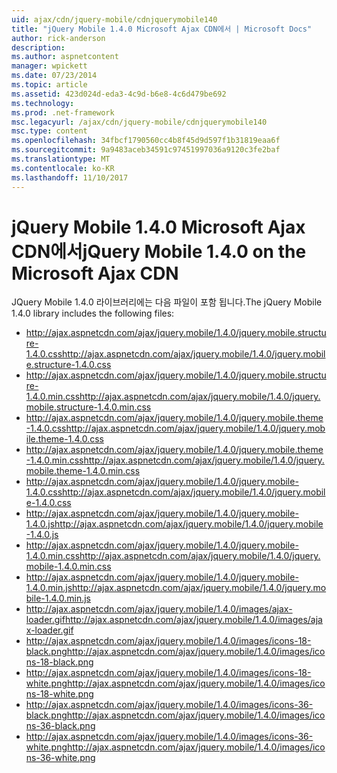 ```yaml
---
uid: ajax/cdn/jquery-mobile/cdnjquerymobile140
title: "jQuery Mobile 1.4.0 Microsoft Ajax CDN에서 | Microsoft Docs"
author: rick-anderson
description: 
ms.author: aspnetcontent
manager: wpickett
ms.date: 07/23/2014
ms.topic: article
ms.assetid: 423d024d-eda3-4c9d-b6e8-4c6d479be692
ms.technology: 
ms.prod: .net-framework
msc.legacyurl: /ajax/cdn/jquery-mobile/cdnjquerymobile140
msc.type: content
ms.openlocfilehash: 34fbcf1790560cc4b8f45d9d597f1b31819eaa6f
ms.sourcegitcommit: 9a9483aceb34591c97451997036a9120c3fe2baf
ms.translationtype: MT
ms.contentlocale: ko-KR
ms.lasthandoff: 11/10/2017
---
```

<a name="jquery-mobile-140-on-the-microsoft-ajax-cdn"></a><span data-ttu-id="9495f-102">jQuery Mobile 1.4.0 Microsoft Ajax CDN에서</span><span class="sxs-lookup"><span data-stu-id="9495f-102">jQuery Mobile 1.4.0 on the Microsoft Ajax CDN</span></span>
====================
<span data-ttu-id="9495f-103">JQuery Mobile 1.4.0 라이브러리에는 다음 파일이 포함 됩니다.</span><span class="sxs-lookup"><span data-stu-id="9495f-103">The jQuery Mobile 1.4.0 library includes the following files:</span></span>

- <span data-ttu-id="9495f-104">http://ajax.aspnetcdn.com/ajax/jquery.mobile/1.4.0/jquery.mobile.structure-1.4.0.css</span><span class="sxs-lookup"><span data-stu-id="9495f-104">http://ajax.aspnetcdn.com/ajax/jquery.mobile/1.4.0/jquery.mobile.structure-1.4.0.css</span></span>
- <span data-ttu-id="9495f-105">http://ajax.aspnetcdn.com/ajax/jquery.mobile/1.4.0/jquery.mobile.structure-1.4.0.min.css</span><span class="sxs-lookup"><span data-stu-id="9495f-105">http://ajax.aspnetcdn.com/ajax/jquery.mobile/1.4.0/jquery.mobile.structure-1.4.0.min.css</span></span>
- <span data-ttu-id="9495f-106">http://ajax.aspnetcdn.com/ajax/jquery.mobile/1.4.0/jquery.mobile.theme-1.4.0.css</span><span class="sxs-lookup"><span data-stu-id="9495f-106">http://ajax.aspnetcdn.com/ajax/jquery.mobile/1.4.0/jquery.mobile.theme-1.4.0.css</span></span>
- <span data-ttu-id="9495f-107">http://ajax.aspnetcdn.com/ajax/jquery.mobile/1.4.0/jquery.mobile.theme-1.4.0.min.css</span><span class="sxs-lookup"><span data-stu-id="9495f-107">http://ajax.aspnetcdn.com/ajax/jquery.mobile/1.4.0/jquery.mobile.theme-1.4.0.min.css</span></span>
- <span data-ttu-id="9495f-108">http://ajax.aspnetcdn.com/ajax/jquery.mobile/1.4.0/jquery.mobile-1.4.0.css</span><span class="sxs-lookup"><span data-stu-id="9495f-108">http://ajax.aspnetcdn.com/ajax/jquery.mobile/1.4.0/jquery.mobile-1.4.0.css</span></span>
- <span data-ttu-id="9495f-109">http://ajax.aspnetcdn.com/ajax/jquery.mobile/1.4.0/jquery.mobile-1.4.0.js</span><span class="sxs-lookup"><span data-stu-id="9495f-109">http://ajax.aspnetcdn.com/ajax/jquery.mobile/1.4.0/jquery.mobile-1.4.0.js</span></span>
- <span data-ttu-id="9495f-110">http://ajax.aspnetcdn.com/ajax/jquery.mobile/1.4.0/jquery.mobile-1.4.0.min.css</span><span class="sxs-lookup"><span data-stu-id="9495f-110">http://ajax.aspnetcdn.com/ajax/jquery.mobile/1.4.0/jquery.mobile-1.4.0.min.css</span></span>
- <span data-ttu-id="9495f-111">http://ajax.aspnetcdn.com/ajax/jquery.mobile/1.4.0/jquery.mobile-1.4.0.min.js</span><span class="sxs-lookup"><span data-stu-id="9495f-111">http://ajax.aspnetcdn.com/ajax/jquery.mobile/1.4.0/jquery.mobile-1.4.0.min.js</span></span>
- <span data-ttu-id="9495f-112">http://ajax.aspnetcdn.com/ajax/jquery.mobile/1.4.0/images/ajax-loader.gif</span><span class="sxs-lookup"><span data-stu-id="9495f-112">http://ajax.aspnetcdn.com/ajax/jquery.mobile/1.4.0/images/ajax-loader.gif</span></span>
- <span data-ttu-id="9495f-113">http://ajax.aspnetcdn.com/ajax/jquery.mobile/1.4.0/images/icons-18-black.png</span><span class="sxs-lookup"><span data-stu-id="9495f-113">http://ajax.aspnetcdn.com/ajax/jquery.mobile/1.4.0/images/icons-18-black.png</span></span>
- <span data-ttu-id="9495f-114">http://ajax.aspnetcdn.com/ajax/jquery.mobile/1.4.0/images/icons-18-white.png</span><span class="sxs-lookup"><span data-stu-id="9495f-114">http://ajax.aspnetcdn.com/ajax/jquery.mobile/1.4.0/images/icons-18-white.png</span></span>
- <span data-ttu-id="9495f-115">http://ajax.aspnetcdn.com/ajax/jquery.mobile/1.4.0/images/icons-36-black.png</span><span class="sxs-lookup"><span data-stu-id="9495f-115">http://ajax.aspnetcdn.com/ajax/jquery.mobile/1.4.0/images/icons-36-black.png</span></span>
- <span data-ttu-id="9495f-116">http://ajax.aspnetcdn.com/ajax/jquery.mobile/1.4.0/images/icons-36-white.png</span><span class="sxs-lookup"><span data-stu-id="9495f-116">http://ajax.aspnetcdn.com/ajax/jquery.mobile/1.4.0/images/icons-36-white.png</span></span>

